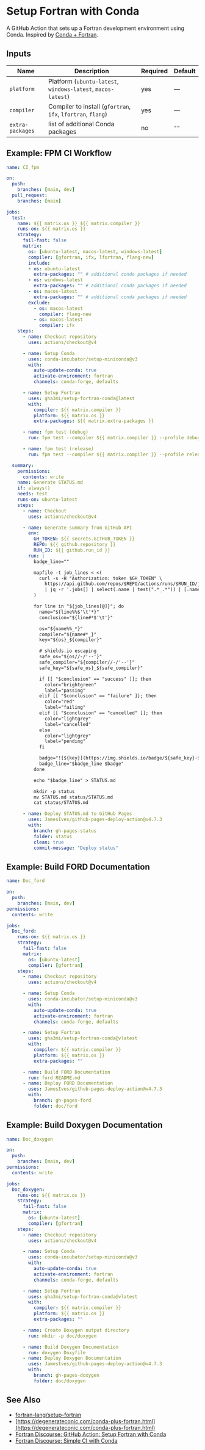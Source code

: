 # Setup Fortran with Conda

A GitHub Action that sets up a Fortran development environment using Conda. Inspired by [Conda + Fortran](https://degenerateconic.com/conda-plus-fortran.html).

## Inputs

| Name             | Description                                                       | Required | Default |
| ---------------- | ----------------------------------------------------------------- | -------- | ------- |
| `platform`       | Platform (`ubuntu-latest`, `windows-latest`, `macos-latest`) | yes      | —       |
| `compiler`       | Compiler to install (`gfortran`, `ifx`, `lfortran`, `flang`)      | yes      | —       |
| `extra-packages` | list of additional Conda packages                                 | no       | `""`    |

## Example: FPM CI Workflow

```yaml
name: CI_fpm

on:
  push:
    branches: [main, dev]
  pull_request:
    branches: [main]

jobs:
  test:
    name: ${{ matrix.os }}_${{ matrix.compiler }}
    runs-on: ${{ matrix.os }}
    strategy:
      fail-fast: false
      matrix:
        os: [ubuntu-latest, macos-latest, windows-latest]
        compiler: [gfortran, ifx, lfortran, flang-new]
        include:
        - os: ubuntu-latest
          extra-packages: "" # additional conda packages if needed
        - os: windows-latest
          extra-packages: "" # additional conda packages if needed
        - os: macos-latest
          extra-packages: "" # additional conda packages if needed
        exclude:
          - os: macos-latest
            compiler: flang-new
          - os: macos-latest
            compiler: ifx
    steps:
      - name: Checkout repository
        uses: actions/checkout@v4

      - name: Setup Conda
        uses: conda-incubator/setup-miniconda@v3
        with:
          auto-update-conda: true
          activate-environment: fortran
          channels: conda-forge, defaults

      - name: Setup Fortran
        uses: gha3mi/setup-fortran-conda@latest
        with:
          compiler: ${{ matrix.compiler }}
          platform: ${{ matrix.os }}
          extra-packages: ${{ matrix.extra-packages }}

      - name: fpm test (debug)
        run: fpm test --compiler ${{ matrix.compiler }} --profile debug --verbose

      - name: fpm test (release)
        run: fpm test --compiler ${{ matrix.compiler }} --profile release --verbose

  summary:
    permissions:
      contents: write
    name: Generate STATUS.md
    if: always()
    needs: test
    runs-on: ubuntu-latest
    steps:
      - name: Checkout
        uses: actions/checkout@v4

      - name: Generate summary from GitHub API
        env:
          GH_TOKEN: ${{ secrets.GITHUB_TOKEN }}
          REPO: ${{ github.repository }}
          RUN_ID: ${{ github.run_id }}
        run: |
          badge_line=""

          mapfile -t job_lines < <(
            curl -s -H "Authorization: token $GH_TOKEN" \
              https://api.github.com/repos/$REPO/actions/runs/$RUN_ID/jobs \
              | jq -r '.jobs[] | select(.name | test(".*_.*")) | [.name, .conclusion] | @tsv'
          )

          for line in "${job_lines[@]}"; do
            name="${line%%$'\t'*}"
            conclusion="${line#*$'\t'}"

            os="${name%%_*}"
            compiler="${name#*_}"
            key="${os}_${compiler}"

            # shields.io escaping
            safe_os="${os//-/'--'}"
            safe_compiler="${compiler//-/'--'}"
            safe_key="${safe_os}_${safe_compiler}"

            if [[ "$conclusion" == "success" ]]; then
              color="brightgreen"
              label="passing"
            elif [[ "$conclusion" == "failure" ]]; then
              color="red"
              label="failing"
            elif [[ "$conclusion" == "cancelled" ]]; then
              color="lightgrey"
              label="cancelled"
            else
              color="lightgrey"
              label="pending"
            fi

            badge="![${key}](https://img.shields.io/badge/${safe_key}-${label}-${color})"
            badge_line="$badge_line $badge"
          done

          echo "$badge_line" > STATUS.md

          mkdir -p status
          mv STATUS.md status/STATUS.md
          cat status/STATUS.md

      - name: Deploy STATUS.md to GitHub Pages
        uses: JamesIves/github-pages-deploy-action@v4.7.3
        with:
          branch: gh-pages-status
          folder: status
          clean: true
          commit-message: "Deploy status"
```
## Example: Build FORD Documentation

```yaml
name: Doc_ford

on:
  push:
    branches: [main, dev]
permissions:
  contents: write

jobs:
  Doc_ford:
    runs-on: ${{ matrix.os }}
    strategy:
      fail-fast: false
      matrix:
        os: [ubuntu-latest]
        compiler: [gfortran]
    steps:
      - name: Checkout repository
        uses: actions/checkout@v4

      - name: Setup Conda
        uses: conda-incubator/setup-miniconda@v3
        with:
          auto-update-conda: true
          activate-environment: fortran
          channels: conda-forge, defaults

      - name: Setup Fortran
        uses: gha3mi/setup-fortran-conda@vlatest
        with:
          compiler: ${{ matrix.compiler }}
          platform: ${{ matrix.os }}
          extra-packages: ""

      - name: Build FORD Documentation
        run: ford README.md
      - name: Deploy FORD Documentation
        uses: JamesIves/github-pages-deploy-action@v4.7.3
        with:
          branch: gh-pages-ford
          folder: doc/ford
```

## Example: Build Doxygen Documentation

```yaml
name: Doc_doxygen

on:
  push:
    branches: [main, dev]
permissions:
  contents: write

jobs:
  Doc_doxygen:
    runs-on: ${{ matrix.os }}
    strategy:
      fail-fast: false
      matrix:
        os: [ubuntu-latest]
        compiler: [gfortran]
    steps:
      - name: Checkout repository
        uses: actions/checkout@v4

      - name: Setup Conda
        uses: conda-incubator/setup-miniconda@v3
        with:
          auto-update-conda: true
          activate-environment: fortran
          channels: conda-forge, defaults

      - name: Setup Fortran
        uses: gha3mi/setup-fortran-conda@vlatest
        with:
          compiler: ${{ matrix.compiler }}
          platform: ${{ matrix.os }}
          extra-packages: ""

      - name: Create Doxygen output directory
        run: mkdir -p doc/doxygen

      - name: Build Doxygen Documentation
        run: doxygen Doxyfile
      - name: Deploy Doxygen Documentation
        uses: JamesIves/github-pages-deploy-action@v4.7.3
        with:
          branch: gh-pages-doxygen
          folder: doc/doxygen
```

## See Also

- [fortran-lang/setup-fortran](fortran-lang/setup-fortran)
- [https://degenerateconic.com/conda-plus-fortran.html](https://degenerateconic.com/conda-plus-fortran.html)
- [Fortran Discourse: GitHub Action: Setup Fortran with Conda](https://fortran-lang.discourse.group/t/github-action-setup-fortran-with-conda/9869/17)
- [Fortran Discourse: Simple CI with Conda](https://fortran-lang.discourse.group/t/very-simple-ci-workflow-for-fortran-apps-using-conda/9867)